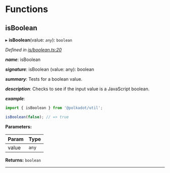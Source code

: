 

# Functions

<a id="isboolean"></a>

##  isBoolean

▸ **isBoolean**(value: *`any`*): `boolean`

*Defined in [is/boolean.ts:20](https://github.com/polkadot-js/common/blob/40f3ceb/packages/util/src/is/boolean.ts#L20)*

*__name__*: isBoolean

*__signature__*: isBoolean (value: any): boolean

*__summary__*: Tests for a boolean value.

*__description__*: Checks to see if the input value is a JavaScript boolean.

*__example__*:   
```javascript
import { isBoolean } from '@polkadot/util';

isBoolean(false); // => true
```

**Parameters:**

| Param | Type |
| ------ | ------ |
| value | `any` |

**Returns:** `boolean`

___

